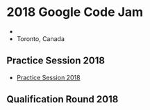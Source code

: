 # 2018 Google Code Jam
* [](https://codingcompetitions.withgoogle.com/codejam/archive/2018)
* Toronto, Canada

## Practice Session 2018
* [Practice Session 2018](https://codingcompetitions.withgoogle.com/codejam/round/0000000000000130)

## Qualification Round 2018
